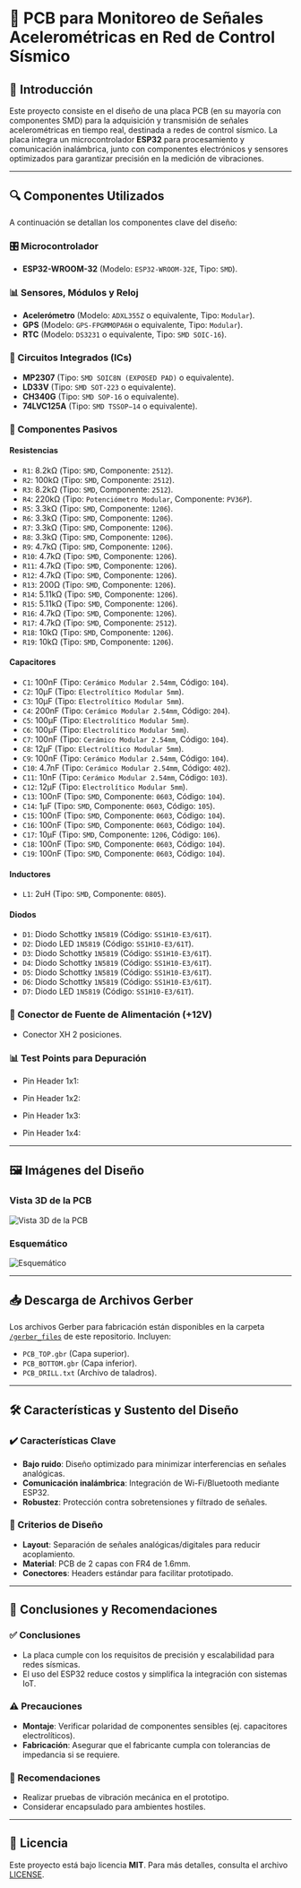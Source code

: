# 🚀 PCB para Monitoreo de Señales Acelerométricas en Red de Control Sísmico  

## 📌 Introducción  
Este proyecto consiste en el diseño de una placa PCB (en su mayoría con componentes SMD) para la adquisición y transmisión de señales acelerométricas en tiempo real, destinada a redes de control sísmico. La placa integra un microcontrolador **ESP32** para procesamiento y comunicación inalámbrica, junto con componentes electrónicos y sensores optimizados para garantizar precisión en la medición de vibraciones.  

---

## 🔍 Componentes Utilizados  
A continuación se detallan los componentes clave del diseño:  

### 🎛️ Microcontrolador  
- **ESP32-WROOM-32** (Modelo: `ESP32-WROOM-32E`, Tipo: `SMD`).  

### 📊 Sensores, Módulos y Reloj
- **Acelerómetro** (Modelo: `ADXL355Z` o equivalente, Tipo: `Modular`).
- **GPS** (Modelo: `GPS-FPGMMOPA6H` o equivalente, Tipo: `Modular`).
- **RTC** (Modelo: `DS3231` o equivalente, Tipo: `SMD SOIC-16`).  

### 🔧 Circuitos Integrados (ICs)  
- **MP2307** (Tipo: `SMD SOIC8N (EXPOSED PAD)` o equivalente). 
- **LD33V** (Tipo: `SMD SOT-223` o equivalente). 
- **CH340G** (Tipo: `SMD SOP-16` o equivalente). 
- **74LVC125A** (Tipo: `SMD TSSOP−14` o equivalente). 

### 🔌 Componentes Pasivos  
#### Resistencias  
- `R1`: 8.2kΩ (Tipo: `SMD`, Componente: `2512`).
- `R2`: 100kΩ (Tipo: `SMD`, Componente: `2512`).
- `R3`: 8.2kΩ (Tipo: `SMD`, Componente: `2512`).
- `R4`: 220kΩ (Tipo: `Potenciómetro Modular`, Componente: `PV36P`).
- `R5`: 3.3kΩ (Tipo: `SMD`, Componente: `1206`).
- `R6`: 3.3kΩ (Tipo: `SMD`, Componente: `1206`).
- `R7`: 3.3kΩ (Tipo: `SMD`, Componente: `1206`).
- `R8`: 3.3kΩ (Tipo: `SMD`, Componente: `1206`).
- `R9`: 4.7kΩ (Tipo: `SMD`, Componente: `1206`).
- `R10`: 4.7kΩ (Tipo: `SMD`, Componente: `1206`).
- `R11`: 4.7kΩ (Tipo: `SMD`, Componente: `1206`).
- `R12`: 4.7kΩ (Tipo: `SMD`, Componente: `1206`).
- `R13`: 200Ω (Tipo: `SMD`, Componente: `1206`).
- `R14`: 5.11kΩ (Tipo: `SMD`, Componente: `1206`).
- `R15`: 5.11kΩ (Tipo: `SMD`, Componente: `1206`).
- `R16`: 4.7kΩ (Tipo: `SMD`, Componente: `1206`).
- `R17`: 4.7kΩ (Tipo: `SMD`, Componente: `2512`).
- `R18`: 10kΩ (Tipo: `SMD`, Componente: `1206`).
- `R19`: 10kΩ (Tipo: `SMD`, Componente: `1206`).

#### Capacitores  
- `C1`: 100nF (Tipo: `Cerámico Modular 2.54mm`, Código: `104`).
- `C2`: 10µF (Tipo: `Electrolítico Modular 5mm`).
- `C3`: 10µF (Tipo: `Electrolítico Modular 5mm`).
- `C4`: 200nF (Tipo: `Cerámico Modular 2.54mm`, Código: `204`).
- `C5`: 100µF (Tipo: `Electrolítico Modular 5mm`).
- `C6`: 100µF (Tipo: `Electrolítico Modular 5mm`).
- `C7`: 100nF (Tipo: `Cerámico Modular 2.54mm`, Código: `104`).
- `C8`: 12µF (Tipo: `Electrolítico Modular 5mm`).
- `C9`: 100nF (Tipo: `Cerámico Modular 2.54mm`, Código: `104`).
- `C10`: 4.7nF (Tipo: `Cerámico Modular 2.54mm`, Código: `402`).
- `C11`: 10nF (Tipo: `Cerámico Modular 2.54mm`, Código: `103`).
- `C12`: 12µF (Tipo: `Electrolítico Modular 5mm`).
- `C13`: 100nF (Tipo: `SMD`, Componente: `0603`, Código: `104`).
- `C14`: 1µF (Tipo: `SMD`, Componente: `0603`, Código: `105`).
- `C15`: 100nF (Tipo: `SMD`, Componente: `0603`, Código: `104`).
- `C16`: 100nF (Tipo: `SMD`, Componente: `0603`, Código: `104`).
- `C17`: 10µF (Tipo: `SMD`, Componente: `1206`, Código: `106`).
- `C18`: 100nF (Tipo: `SMD`, Componente: `0603`, Código: `104`).
- `C19`: 100nF (Tipo: `SMD`, Componente: `0603`, Código: `104`).

#### Inductores  
- `L1`: 2uH (Tipo: `SMD`, Componente: `0805`).

#### Diodos  
- `D1`: Diodo Schottky `1N5819` (Código: `SS1H10-E3/61T`).  
- `D2`: Diodo LED `1N5819` (Código: `SS1H10-E3/61T`).  
- `D3`: Diodo Schottky `1N5819` (Código: `SS1H10-E3/61T`).  
- `D4`: Diodo Schottky `1N5819` (Código: `SS1H10-E3/61T`).  
- `D5`: Diodo Schottky `1N5819` (Código: `SS1H10-E3/61T`).  
- `D6`: Diodo Schottky `1N5819` (Código: `SS1H10-E3/61T`).  
- `D7`: Diodo LED `1N5819` (Código: `SS1H10-E3/61T`).  

### 🔋 Conector de Fuente de Alimentación (+12V)  
- Conector XH 2 posiciones.  

### 📊 Test Points para Depuración  
- Pin Header 1x1:
  
- Pin Header 1x2:
  
- Pin Header 1x3:
  
- Pin Header 1x4:

---

## 🖼️ Imágenes del Diseño  
### Vista 3D de la PCB  
![Vista 3D de la PCB](/images/pcb_3d_view.png)  

### Esquemático  
![Esquemático](/images/schematic_diagram.png)  

---

## 📥 Descarga de Archivos Gerber  
Los archivos Gerber para fabricación están disponibles en la carpeta [`/gerber_files`](/gerber_files) de este repositorio. Incluyen:  
- `PCB_TOP.gbr` (Capa superior).  
- `PCB_BOTTOM.gbr` (Capa inferior).  
- `PCB_DRILL.txt` (Archivo de taladros).  

---

## 🛠️ Características y Sustento del Diseño  
### ✔️ Características Clave  
- **Bajo ruido**: Diseño optimizado para minimizar interferencias en señales analógicas.  
- **Comunicación inalámbrica**: Integración de Wi-Fi/Bluetooth mediante ESP32.  
- **Robustez**: Protección contra sobretensiones y filtrado de señales.  

### 📐 Criterios de Diseño  
- **Layout**: Separación de señales analógicas/digitales para reducir acoplamiento.  
- **Material**: PCB de 2 capas con FR4 de 1.6mm.  
- **Conectores**: Headers estándar para facilitar prototipado.  

---

## 🎯 Conclusiones y Recomendaciones  
### ✅ Conclusiones  
- La placa cumple con los requisitos de precisión y escalabilidad para redes sísmicas.  
- El uso del ESP32 reduce costos y simplifica la integración con sistemas IoT.  

### ⚠️ Precauciones  
- **Montaje**: Verificar polaridad de componentes sensibles (ej. capacitores electrolíticos).  
- **Fabricación**: Asegurar que el fabricante cumpla con tolerancias de impedancia si se requiere.  

### 🔮 Recomendaciones  
- Realizar pruebas de vibración mecánica en el prototipo.  
- Considerar encapsulado para ambientes hostiles.  

---

## 📜 Licencia  
Este proyecto está bajo licencia **MIT**. Para más detalles, consulta el archivo [LICENSE](/LICENSE).  
